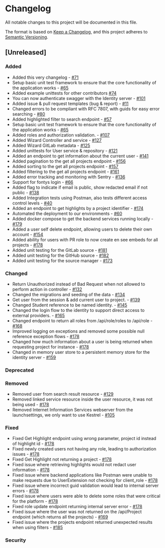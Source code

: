 # Changelog

All notable changes to this project will be documented in this file.

The format is based on [Keep a Changelog](https://keepachangelog.com/en/1.0.0/),
and this project adheres to [Semantic Versioning](https://semver.org/spec/v2.0.0.html).

## [Unreleased]

### Added

- Added this very changelog - [#71](https://github.com/DigitalExcellence/dex-backend/issues/71)
- Setup basic unit test framework to ensure that the core functionality of the application works - [#65](https://github.com/DigitalExcellence/dex-backend/issues/65)
- Added example unittests for other contributors [#74](https://github.com/DigitalExcellence/dex-backend/issues/74)
- You can now authenticate swagger with the Identity server - [#101](https://github.com/DigitalExcellence/dex-backend/issues/101)
- Added issue & pull request templates (bug & report) - [#11](https://github.com/DigitalExcellence/dex-backend/issues/11)
- Changed errors to be compliant with RFC 7807, with guids for easy error searching - [#80](https://github.com/DigitalExcellence/dex-backend/issues/80)
- Added highlighted filter to search endpoint - [#57](https://github.com/DigitalExcellence/dex-backend/issues/57)
- Setup basic unit test framework to ensure that the core functionality of the application works - [#65](https://github.com/DigitalExcellence/dex-backend/issues/65)
- Added roles and authorization validation. - [#107](https://github.com/DigitalExcellence/dex-backend/issues/107)
- Added Wizard Controller and service - [#127](https://github.com/DigitalExcellence/dex-backend/issues/127)
- Added Wizard GitLab metadata - [#125](https://github.com/DigitalExcellence/dex-backend/issues/125)
- Added unittests for User service & repository - [#121](https://github.com/DigitalExcellence/dex-backend/issues/121)
- Added an endpoint to get information about the current user - [#141](https://github.com/DigitalExcellence/dex-backend/issues/141)
- Added pagination to the get all projects endpoint - [#156](https://github.com/DigitalExcellence/dex-backend/issues/156)
- Added sorting to the get all projects endpoint - [#157](https://github.com/DigitalExcellence/dex-backend/issues/157)
- Added filtering to the get all projects endpoint - [#161](https://github.com/DigitalExcellence/dex-backend/issues/161)
- Added error tracking and monitoring with Sentry - [#136](https://github.com/DigitalExcellence/dex-backend/issues/136)
- Support for fontys login - [#66](https://github.com/DigitalExcellence/dex-backend/issues/66)
- Added flag to indicate if email is public, show redacted email if not public - [#138](https://github.com/DigitalExcellence/dex-backend/issues/138)
- Added Integration tests using Postman, also tests different access control levels - [#40](https://github.com/DigitalExcellence/dex-backend/issues/40) 
- Added an endpoint to get highlights by a project identifier - [#174](https://github.com/DigitalExcellence/dex-backend/issues/174)
- Automated the deployment to our environments - [#60](https://github.com/DigitalExcellence/dex-backend/issues/60)
- Added docker compose to get the backend services running locally - [#179](https://github.com/DigitalExcellence/dex-backend/issues/179)
- Added a user self delete endpoint, allowing users to delete their own account - [#154](https://github.com/DigitalExcellence/dex-backend/issues/154)
- Added ability for users with PR role to now create en see embeds for all projects - [#178](https://github.com/DigitalExcellence/dex-backend/issues/178)
- Added unit testing for the GitLab source - [#181](https://github.com/DigitalExcellence/dex-backend/issues/181)
- Added unit testing for the GitHub source - [#182](https://github.com/DigitalExcellence/dex-backend/issues/182)
- Added unit testing for the source manager - [#173](https://github.com/DigitalExcellence/dex-backend/issues/173)

### Changed

- Return Unauthorized instead of Bad Request when not allowed to perform action in controller - [#132](https://github.com/DigitalExcellence/dex-backend/issues/132)
- Changed the migrations and seeding of the data - [#134](https://github.com/DigitalExcellence/dex-backend/issues/134)
- Get user from the session & add current user to project. - [#139](https://github.com/DigitalExcellence/dex-backend/issues/139)
- Changed Student reference to be named identity. - [#145](https://github.com/DigitalExcellence/dex-backend/issues/145)
- Changed the login flow to the identity to support direct access to external providers. - [#165](https://github.com/DigitalExcellence/dex-backend/issues/165)
- Changed endpoint to return all roles from /api/role/roles to /api/role - [#168](https://github.com/DigitalExcellence/dex-backend/issues/168)
- Improved logging on exceptions and removed some possible null reference exception flows - [#178](https://github.com/DigitalExcellence/dex-backend/issues/178)
- Changed how much information about a user is being returned when requesting project for instance - [#178](https://github.com/DigitalExcellence/dex-backend/issues/178)
- Changed in memory user store to a persistent memory store for the identity server - [#159](https://github.com/DigitalExcellence/dex-backend/issues/159)

### Deprecated

### Removed

- Removed user from search result resource - [#129](https://github.com/DigitalExcellence/dex-backend/issues/129)
- Removed linked service resource inside the user resource, it was not being used - [#178](https://github.com/DigitalExcellence/dex-backend/issues/178)
- Removed Internet Information Services webserver from the launchsettings, we only want to use Kestrel - [#105](https://github.com/DigitalExcellence/dex-backend/issues/105)

### Fixed

- Fixed Get Highlight endpoint using wrong parameter, project id instead of highlight id - [#178](https://github.com/DigitalExcellence/dex-backend/issues/178)
- Fixed newly created users not having any role, leading to authorization issues - [#178](https://github.com/DigitalExcellence/dex-backend/issues/178)
- Fixed Get Highlight not returning a project - [#178](https://github.com/DigitalExcellence/dex-backend/issues/178)
- Fixed issue where retrieving highlights would not redact user information - [#178](https://github.com/DigitalExcellence/dex-backend/issues/178)
- Fixed issue where backend applications like Postman were unable to make requests due to UserExtension not checking for client_role - [#178](https://github.com/DigitalExcellence/dex-backend/issues/178)
- Fixed issue where incorrect guid validation would lead to internal server errors - [#178](https://github.com/DigitalExcellence/dex-backend/issues/178)
- Fixed issue where users were able to delete some roles that were critical for the platform - [#178](https://github.com/DigitalExcellence/dex-backend/issues/178)
- Fixed role update endpoint returning internal server error - [#178](https://github.com/DigitalExcellence/dex-backend/issues/178)
- Fixed issue where the user was not returned on the /api/Project endpoint (which returns all the projects) - [#169](https://github.com/DigitalExcellence/dex-backend/issues/169)
- Fixed issue where the projects endpoint returned unexpected results when using filters - [#185](https://github.com/DigitalExcellence/dex-backend/issues/185)


### Security
